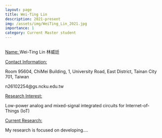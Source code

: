 ```yaml
---
layout: page
title: Wei-Ting Lin 
description: 2021-present
img: /assets/img/WeiTing_Lin_2021.jpg
importance: 1
category: Current Master student
---
```


<div class="row">
    <div class="col-sm-6 mt-3 mt-md-0">
        <img class="img-fluid rounded z-depth-1" src="{{ '/assets/img/WeiTing_Lin_2021.jpg' | relative_url }}" alt="" title="example image"/>
    </div>
</div>

<a href="#"> Name: </a> 
Wei-Ting Lin 林威廷

<a href="#"> Contact Information: </a>

<p>Room 95604, ChiMei Building, 1, University Road, East District, Tainan City 701, Taiwan</p>
n26102254@gs.ncku.edu.tw

<a href="#"> Research Interest: </a>

Low-power analog and mixed-signal integrated circuits for Internet-of-Things (IoT)

<a href="#"> Current Research: </a>

My research is focused on developing.... 